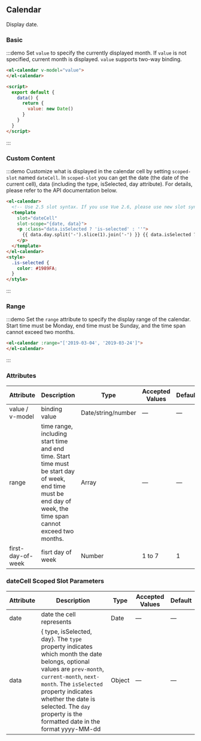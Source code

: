 ## Calendar

Display date.

### Basic

:::demo Set `value` to specify the currently displayed month. If `value` is not specified, current month is displayed. `value` supports two-way binding.
```html
<el-calendar v-model="value">
</el-calendar>

<script>
  export default {
    data() {
      return {
        value: new Date()
      }
    }
  }
</script>
```
:::

### Custom Content

:::demo Customize what is displayed in the calendar cell by setting `scoped-slot` named `dateCell`. In `scoped-slot` you can get the date (the date of the current cell), data (including the type, isSelected, day attribute). For details, please refer to the API documentation below.
```html
<el-calendar>
  <!-- Use 2.5 slot syntax. If you use Vue 2.6, please use new slot syntax-->
  <template
    slot="dateCell"
    slot-scope="{date, data}">
    <p :class="data.isSelected ? 'is-selected' : ''">
      {{ data.day.split('-').slice(1).join('-') }} {{ data.isSelected ? '✔️' : ''}}
    </p>
  </template>
</el-calendar>
<style>
  .is-selected {
    color: #1989FA;
  }
</style>
```
:::

### Range

:::demo Set the `range` attribute to specify the display range of the calendar. Start time must be Monday, end time must be Sunday, and the time span cannot exceed two months.
```html
<el-calendar :range="['2019-03-04', '2019-03-24']">
</el-calendar>
```
:::

### Attributes
| Attribute       | Description        | Type      | Accepted Values       | Default  |
|-----------------|------------------- |---------- |---------------------- |--------- |
| value / v-model | binding value      | Date/string/number | —            | —        |
| range           | time range, including start time and end time. Start time must be start day of week, end time must be end day of week, the time span cannot exceed two months. | Array  | —  | —  |
| first-day-of-week | fisrt day of week| Number    | 1 to 7                |  1       |

### dateCell Scoped Slot Parameters
| Attribute       | Description   | Type      | Accepted Values       | Default  |
|-----------------|-------------- |---------- |---------------------- |--------- |
| date            | date the cell represents  | Date      | —                     | —        |
| data            | { type, isSelected, day}. The `type` property indicates which month the date belongs, optional values are `prev-month`, `current-month`, `next-month`. The `isSelected` property indicates whether the date is selected. The `day` property is the formatted date in the format yyyy-MM-dd    | Object      | —           | —      |
